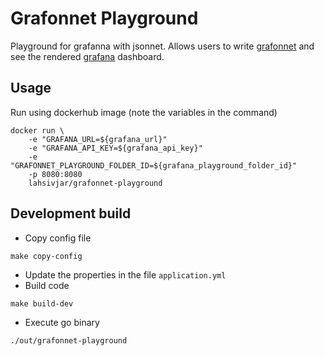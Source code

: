 # Grafonnet Playground
Playground for grafanna with jsonnet. Allows users to write [grafonnet](https://github.com/grafana/grafonnet-lib) and see the rendered [grafana](https://grafana.com/) dashboard.

## Usage

Run using dockerhub image (note the variables in the command)

```
docker run \
    -e "GRAFANA_URL=${grafana_url}"
    -e "GRAFANA_API_KEY=${grafana_api_key}"
    -e "GRAFONNET_PLAYGROUND_FOLDER_ID=${grafana_playground_folder_id}"
    -p 8080:8080
    lahsivjar/grafonnet-playground
```

## Development build
- Copy config file
```
make copy-config
```
- Update the properties in the file `application.yml`
- Build code
```
make build-dev
```
- Execute go binary
```
./out/grafonnet-playground
```
